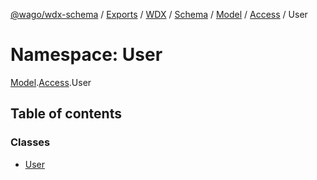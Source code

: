 [@wago/wdx-schema](../README.md) / [Exports](../modules.md) / [WDX](WDX.md) / [Schema](WDX.Schema.md) / [Model](WDX.Schema.Model.md) / [Access](WDX.Schema.Model.Access.md) / User

# Namespace: User

[Model](WDX.Schema.Model.md).[Access](WDX.Schema.Model.Access.md).User

## Table of contents

### Classes

- [User](../classes/WDX.Schema.Model.Access.User.User.md)
